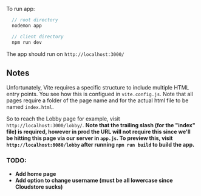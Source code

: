 To run app:
```js
  // root directory
  nodemon app
```
```js
  // client directory
  npm run dev
```
The app should run on `http://localhost:3000/`

## Notes
Unfortunately, Vite requires a specific structure to include multiple HTML entry points. You see how this is configued in `vite.config.js`. Note that all pages require a folder of the page name and for the actual html file to be named `index.html`. 

So to reach the Lobby page for example, visit `http://localhost:3000/lobby/`. <b>Note that the trailing slash (for the "index" file) is required<b>, however in prod the URL will not require this since we'll be hitting this page via our server in `app.js`. To preview this, visit `http://localhost:8080/lobby` after running `npm run build` to build the app.


### TODO:
  - Add home page
  - Add option to change username (must be all lowercase since Cloudstore sucks)